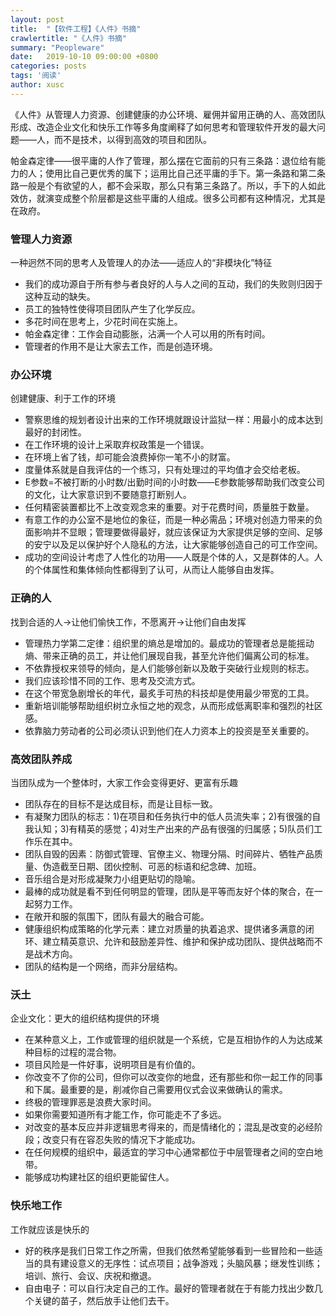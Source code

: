 ```yaml
---
layout: post
title:  "【软件工程】《人件》书摘"
crawlertitle: "《人件》书摘"
summary: "Peopleware"
date:   2019-10-10 09:00:00 +0800
categories: posts
tags: '阅读'
author: xusc
---
```


《人件》从管理人力资源、创建健康的办公环境、雇佣并留用正确的人、高效团队形成、改造企业文化和快乐工作等多角度阐释了如何思考和管理软件开发的最大问题——人，而不是技术，以得到高效的项目和团队。

帕金森定律——很平庸的人作了管理，那么摆在它面前的只有三条路：退位给有能力的人；使用比自己更优秀的属下；运用比自己还平庸的手下。第一条路和第二条路一般是个有欲望的人，都不会采取，那么只有第三条路了。所以，手下的人如此效仿，就演变成整个阶层都是这些平庸的人组成。很多公司都有这种情况，尤其是在政府。

### 管理人力资源
一种迥然不同的思考人及管理人的办法——适应人的“非模块化”特征
- 我们的成功源自于所有参与者良好的人与人之间的互动，我们的失败则归因于这种互动的缺失。
- 员工的独特性使得项目团队产生了化学反应。
- 多花时间在思考上，少花时间在实施上。
- 帕金森定律：工作会自动膨胀，沾满一个人可以用的所有时间。
- 管理者的作用不是让大家去工作，而是创造环境。

### 办公环境
创建健康、利于工作的环境
- 警察思维的规划者设计出来的工作环境就跟设计监狱一样：用最小的成本达到最好的封闭性。
- 在工作环境的设计上采取弃权政策是一个错误。
- 在环境上省了钱，却可能会浪费掉你一笔不小的财富。
- 度量体系就是自我评估的一个练习，只有处理过的平均值才会交给老板。
- E参数=不被打断的小时数/出勤时间的小时数——E参数能够帮助我们改变公司的文化，让大家意识到不要随意打断别人。
- 任何精密装置都比不上改变观念来的重要。对于花费时间，质量胜于数量。
- 有意工作的办公室不是地位的象征，而是一种必需品；环境对创造力带来的负面影响并不显眼；管理要做得最好，就应该保证为大家提供足够的空间、足够的安宁以及足以保护好个人隐私的方法，让大家能够创造自己的可工作空间。
- 成功的空间设计考虑了人性化的功用——人既是个体的人，又是群体的人。人的个体属性和集体倾向性都得到了认可，从而让人能够自由发挥。

### 正确的人
找到合适的人->让他们愉快工作，不愿离开->让他们自由发挥
- 管理热力学第二定律：组织里的熵总是增加的。最成功的管理者总是能摇动熵、带来正确的员工，并让他们展现自我，甚至允许他们偏离公司的标准。
- 不依靠授权来领导的倾向，是人们能够创新以及敢于突破行业规则的标志。
- 我们应该珍惜不同的工作、思考及交流方式。
- 在这个带宽急剧增长的年代，最炙手可热的科技却是使用最少带宽的工具。
- 重新培训能够帮助组织树立永恒之地的观念，从而形成低离职率和强烈的社区感。
- 依靠脑力劳动者的公司必须认识到他们在人力资本上的投资是至关重要的。

### 高效团队养成
当团队成为一个整体时，大家工作会变得更好、更富有乐趣
- 团队存在的目标不是达成目标，而是让目标一致。
- 有凝聚力团队的标志：1)在项目和任务执行中的低人员流失率；2)有很强的自我认知；3)有精英的感觉；4)对生产出来的产品有很强的归属感；5)队员们工作乐在其中。
- 团队自毁的因素：防御式管理、官僚主义、物理分隔、时间碎片、牺牲产品质量、伪造截至日期、团伙控制、可恶的标语和纪念碑、加班。
- 音乐组合是对形成凝聚力小组更贴切的隐喻。
- 最棒的成功就是看不到任何明显的管理，团队是平等而友好个体的聚合，在一起努力工作。
- 在敞开和服的氛围下，团队有最大的融合可能。
- 健康组织构成策略的化学元素：建立对质量的执着追求、提供诸多满意的闭环、建立精英意识、允许和鼓励差异性、维护和保护成功团队、提供战略而不是战术方向。
- 团队的结构是一个网络，而非分层结构。

### 沃土
企业文化：更大的组织结构提供的环境
- 在某种意义上，工作或管理的组织就是一个系统，它是互相协作的人为达成某种目标的过程的混合物。
- 项目风险是一件好事，说明项目是有价值的。
- 你改变不了你的公司，但你可以改变你的地盘，还有那些和你一起工作的同事和下属。最重要的是，削减你自己需要用仪式会议来做确认的需求。
- 终极的管理罪恶是浪费大家时间。
- 如果你需要知道所有才能工作，你可能走不了多远。
- 对改变的基本反应并非逻辑思考得来的，而是情绪化的；混乱是改变的必经阶段；改变只有在容忍失败的情况下才能成功。
- 在任何规模的组织中，最适宜的学习中心通常都位于中层管理者之间的空白地带。
- 能够成功构建社区的组织更能留住人。

### 快乐地工作
工作就应该是快乐的
- 好的秩序是我们日常工作之所需，但我们依然希望能够看到一些冒险和一些适当的具有建设意义的无序性：试点项目；战争游戏；头脑风暴；继发性训练；培训、旅行、会议、庆祝和撤退。
- 自由电子：可以自行决定自己的工作。最好的管理者就在于有能力找出少数几个关键的苗子，然后放手让他们去干。
